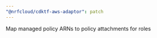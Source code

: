 ```yaml
---
"@nrfcloud/cdktf-aws-adaptor": patch
---
```


Map managed policy ARNs to policy attachments for roles
